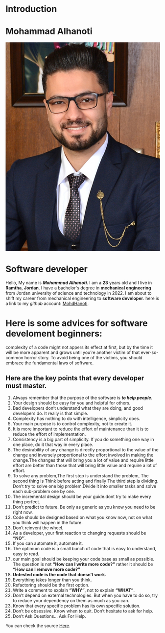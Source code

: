 # Introduction
 <h1>Mohammad Alhanoti </h1>

![My picture](./pictures/cover.jpg)
<h1>Software developer </h1>

Hello,
My name is ***Mohammad Alhanoti***. I am a **23** years old and I live in **Ramtha**, **Jordan**.
I have a bachelor's degree in **mechanical engineering** from Jordan university of science and technology in 2022.
I am about to shift my career from mechanical engineering to **software developer**.
here is a link to my *github* account:
[MohdHanoti](https://github.com/MohdHanoti).

# Here is some advices for software develoment beginners:
complexity of a code might not appers its effect at first, but by the time it will be more apparent and grows until you’re another victim of that ever-so-common horror story.
To avoid being one of the victims, you should embrace the fundamental laws of software.
## Here are the key points that every developer must master.
1. Always remember that the purpose of the software is ***to help people***.
2. Your design should be easy for you and helpful for others.
3. Bad developers don’t understand what they are doing, and good developers do. It really is that simple.
4. Complexity has nothing to do with intelligence, simplicity does.
5. Your main purpose is to control complexity, not to create it.
6. It is more important to reduce the effort of maintenance than it is to reduce the effort of implementation.
7. Consistency is a big part of simplicity. If you do something one way in one place, do it that way in every place. 
8. The desirability of any change is directly proportional to the value of the change and inversely proportional to the effort involved in making the change.The changes that will bring you a lot of value and require little effort are better than those that will bring little value and require a lot of effort.
9. To solve any problem,The first step is understand the problem, The second thing is Think before acting and finally The third step is dividing. Don’t try to solve one big problem.Divide it into smaller tasks and solve each sub-problem one by one.
10. The incremental design should be your guide.dont try to make every thing perfect.
11. Don’t predict to future. Be only as generic as you know you need to be right now.
12. Code should be designed based on what you know now, not on what you think will happen in the future.
13. Don’t reinvent the wheel.
14. As a developer, your first reaction to changing requests should be **“NO’’**.
15. If you can automate it, automate it.
16. The optimum code is a small bunch of code that is easy to understand, easy to read.
17. our main goal should be keeping your code base as small as possible. The question is not **“How can I write more code?”** rather it should be **“How can I remove more code?”**
18. **Untested code is the code that doesn’t work.**
19. Everything takes longer than you think.
20. Refactoring should be the first option.
21. Write a comment to explain **“WHY”**, not to explain **“WHAT”**.
22. Don’t depend on external technologies. But when you have to do so, try to reduce your dependency on them as much as you can.
23. Know that every specific problem has its own specific solution.
24. Don’t be obsessive. Know when to quit. Don’t hesitate to ask for help.
25. Don’t Ask Questions… Ask For Help.

You can check the source [Here](https://www.freecodecamp.org/news/learn-the-fundamentals-of-a-good-developer-mindset-in-15-minutes-81321ab8a682/).
